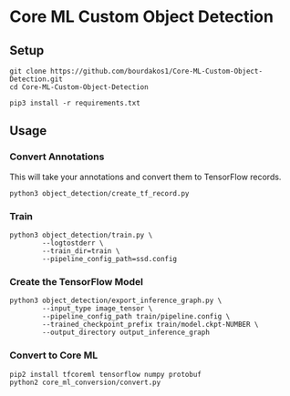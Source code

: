 # Core ML Custom Object Detection

## Setup
```
git clone https://github.com/bourdakos1/Core-ML-Custom-Object-Detection.git
cd Core-ML-Custom-Object-Detection
```

```
pip3 install -r requirements.txt
```

## Usage
### Convert Annotations
This will take your annotations and convert them to TensorFlow records.
```
python3 object_detection/create_tf_record.py
```

### Train
```
python3 object_detection/train.py \
        --logtostderr \
        --train_dir=train \
        --pipeline_config_path=ssd.config
```

### Create the TensorFlow Model
```
python3 object_detection/export_inference_graph.py \
        --input_type image_tensor \
        --pipeline_config_path train/pipeline.config \
        --trained_checkpoint_prefix train/model.ckpt-NUMBER \
        --output_directory output_inference_graph
```

### Convert to Core ML
```
pip2 install tfcoreml tensorflow numpy protobuf
python2 core_ml_conversion/convert.py
```

